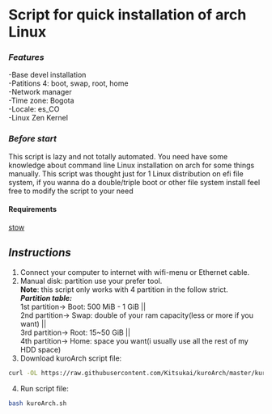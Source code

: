 # Script for quick installation of arch Linux
  
  
### ***Features***
-Base devel installation  
-Patitions 4: boot, swap, root, home  
-Network manager  
-Time zone: Bogota  
-Locale: es_CO  
-Linux Zen Kernel  
### ***Before start***
This script is lazy and not totally automated. You need have some knowledge about command line Linux installation on arch for some things manually. This script was thought just for 1 Linux distribution on efi file system, if you wanna do a double/triple boot or other file system install feel free to modify the script to your need

#### Requirements

[stow](http://www.gnu.org/software/stow/)  

## ***Instructions***
1. Connect your computer to internet with wifi-menu or Ethernet cable.  
2. Manual disk: partition use your prefer tool.  
**Note**: this script only works with 4 partition in the follow strict.  
***Partition table:***  
1st partition-> Boot: 500 MiB - 1 GiB ||  
2nd partition-> Swap: double of your ram capacity(less or more if you want) ||  
3rd partition-> Root: 15~50 GiB ||  
4th partition-> Home: space you want(i usually use all the rest of my HDD space)  
3. Download kuroArch script file:
```bash
curl -OL https://raw.githubusercontent.com/Kitsukai/kuroArch/master/kuroArch.sh
```
4. Run script file:
```bash
bash kuroArch.sh
```
